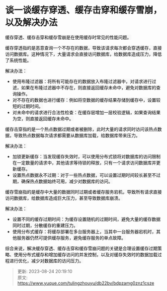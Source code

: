 # 谈一谈缓存穿透、缓存击穿和缓存雪崩，以及解决办法

<font style="color:rgb(0, 0, 0);background-color:rgb(248, 248, 248);">缓存穿透、缓存击穿和缓存雪崩是在使用缓存时常见的性能问题。</font>

<font style="color:rgb(0, 0, 0);background-color:rgb(248, 248, 248);">缓存穿透指的是恶意查询一个不存在的数据，导致该请求每次都会穿透缓存，直接访问数据库。这种情况下，大量请求会直接访问数据库，给数据库造成压力，降低了系统性能。</font>

<font style="color:rgb(0, 0, 0);background-color:rgb(248, 248, 248);">解决办法：</font>

+ <font style="color:rgb(0, 0, 0);background-color:rgb(248, 248, 248);">使用布隆过滤器：将所有可能存在的数据放入布隆过滤器中，对请求进行过滤，如果在布隆过滤器中不存在，则直接返回缓存未命中，避免对数据库的查询操作。</font>
+ <font style="color:rgb(0, 0, 0);background-color:rgb(248, 248, 248);">对不存在的数据也进行缓存：例如将空数据的缓存结果存储到缓存中，设置较短的过期时间。</font>
+ <font style="color:rgb(0, 0, 0);background-color:rgb(248, 248, 248);">对未命中的请求进行合法性检查：在缓存层增加一层校验逻辑，如果查询结果为空，则直接返回缓存未命中。</font>

<font style="color:rgb(0, 0, 0);background-color:rgb(248, 248, 248);">缓存击穿指的是一个热点数据过期或者被删除，此时大量的请求同时访问该热点数据，导致热点数据每次请求都需要从数据库加载，给数据库带来压力。</font>

<font style="color:rgb(0, 0, 0);background-color:rgb(248, 248, 248);">解决办法：</font>

+ <font style="color:rgb(0, 0, 0);background-color:rgb(248, 248, 248);">加锁更新缓存：当发现缓存失效时，可以使用分布式锁将对数据库的访问限制在一定数量的请求中，其他请求等待锁的释放，只有一个请求访问数据库并更新缓存。</font>
+ <font style="color:rgb(0, 0, 0);background-color:rgb(248, 248, 248);">设置热点数据永不过期：对于一些热点数据，可以设置过期时间较长甚至不过期，确保热点数据始终可用，减少对数据库的访问。</font>

<font style="color:rgb(0, 0, 0);background-color:rgb(248, 248, 248);">缓存雪崩指的是缓存中大量的数据同时过期或者缓存服务宕机，导致所有请求直接访问数据库，给数据库造成巨大压力，甚至导致数据库崩溃。</font>

<font style="color:rgb(0, 0, 0);background-color:rgb(248, 248, 248);">解决办法：</font>

+ <font style="color:rgb(0, 0, 0);background-color:rgb(248, 248, 248);">设置不同的缓存过期时间：为缓存设置随机的过期时间，避免大量的缓存数据同时过期，分散缓存的重建压力。</font>
+ <font style="color:rgb(0, 0, 0);background-color:rgb(248, 248, 248);">使用分布式缓存：将缓存部署在多台服务器上，当其中一台服务器宕机时，其他服务器仍然可提供缓存服务，避免缓存服务的单点故障。</font>

<font style="color:rgb(0, 0, 0);background-color:rgb(248, 248, 248);">综合来说，解决缓存穿透、缓存击穿和缓存雪崩问题的关键是合理设置缓存过期策略、使用分布式缓存和增加缓存访问的并发控制，以及对缓存失效时的数据加载过程进行优化，减少对数据库的访问压力。</font>



> 更新: 2023-08-24 20:19:10  
> 原文: <https://www.yuque.com/tulingzhouyu/db22bv/bdpzamg0znz1csze>